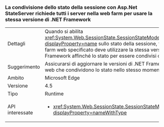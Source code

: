 ### <a name="sharing-session-state-with-aspnet-stateserver-requires-all-servers-in-the-web-farm-to-use-the-same-net-framework-version"></a>La condivisione dello stato della sessione con Asp.Net StateServer richiede tutti i server nella web farm per usare la stessa versione di .NET Framework

|   |   |
|---|---|
|Dettagli|Quando si abilita <xref:System.Web.SessionState.SessionStateMode.StateServer?displayProperty=name> sullo stato della sessione, tutti i server nella farm web specificato deve utilizzare la stessa versione di .NET Framework affinché lo stato per essere condivisi correttamente.|
|Suggerimento|Assicurarsi di aggiornare le versioni di .NET Framework nei server web che condividono lo stato nello stesso momento.|
|Ambito|Microsoft Edge|
|Versione|4.5|
|Tipo|Runtime|
|API interessate|<ul><li><xref:System.Web.SessionState.SessionStateMode.StateServer?displayProperty=nameWithType></li></ul>|

